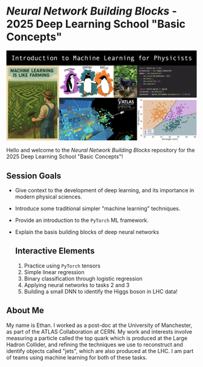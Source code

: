 # *Neural Network Building Blocks* - 2025 Deep Learning School "Basic Concepts" 

![image](./cover_banner.png)

Hello and welcome to the *Neural Network Building Blocks* repository for the 2025 Deep Learning School "Basic Concepts"!

## Session Goals
* Give context to the development of deep learning, and its importance in modern physical sciences.
* Introduce some traditional simpler "machine learning" techniques.
* Provide an introduction to the `PyTorch` ML framework.
* Explain the basis building blocks of deep neural networks

  ## Interactive Elements
  1. Practice using `PyTorch` tensors
  2. Simple linear regression
  3. Binary classification through logistic regression
  4. Applying neural networks to tasks 2 and 3
  5. Building a small DNN to identify the Higgs boson in LHC data!

## About Me
My name is Ethan. I worked as a post-doc at the University of Manchester, as part of the ATLAS Collaboration at CERN.
My work and interests involve measuring a particle called the top quark which is produced at the Large Hadron Collider, and refining the techniques we use to reconstruct and identify objects called "jets", which are also produced at the LHC.
I am part of teams using machine learning for both of these tasks.
